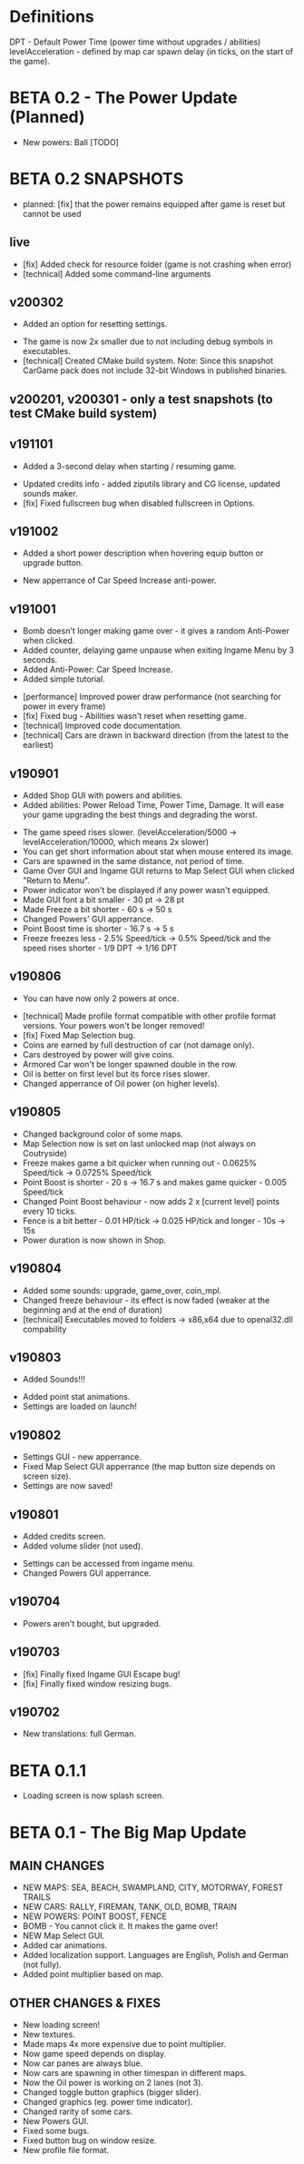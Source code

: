 # Definitions

DPT - Default Power Time (power time without upgrades / abilities)
levelAcceleration - defined by map car spawn delay (in ticks, on the start of the game).
	
# BETA 0.2 - The Power Update (Planned)

+ New powers: Ball [TODO]

# BETA 0.2 SNAPSHOTS

* planned: [fix] that the power remains equipped after game is reset but cannot be used
## live
* [fix] Added check for resource folder (game is not crashing when error)
* [technical] Added some command-line arguments
## v200302
+ Added an option for resetting settings.
* The game is now 2x smaller due to not including debug symbols in executables.
* [technical] Created CMake build system.
Note: Since this snapshot CarGame pack does not include 32-bit Windows in published binaries.
## v200201, v200301 - only a test snapshots (to test CMake build system)
## v191101
+ Added a 3-second delay when starting / resuming game.
* Updated credits info - added ziputils library and CG license, updated sounds maker.
* [fix] Fixed fullscreen bug when disabled fullscreen in Options.
## v191002
+ Added a short power description when hovering equip button or upgrade button.
* New apperrance of Car Speed Increase anti-power.
## v191001
+ Bomb doesn't longer making game over - it gives a random Anti-Power when clicked.
+ Added counter, delaying game unpause when exiting Ingame Menu by 3 seconds.
+ Added Anti-Power: Car Speed Increase.
+ Added simple tutorial.
* [performance] Improved power draw performance (not searching for power in every frame)
* [fix] Fixed bug - Abilities wasn't reset when resetting game.
* [technical] Improved code documentation.
* [technical] Cars are drawn in backward direction (from the latest to the earliest)
## v190901
+ Added Shop GUI with powers and abilities.
+ Added abilities: Power Reload Time, Power Time, Damage. It will ease your game upgrading the best things and degrading the worst.
* The game speed rises slower. (levelAcceleration/5000 -> levelAcceleration/10000, which means 2x slower)
* You can get short information about stat when mouse entered its image.
* Cars are spawned in the same distance, not period of time.
* Game Over GUI and Ingame GUI returns to Map Select GUI when clicked "Return to Menu".
* Power indicator won't be displayed if any power wasn't equipped.
* Made GUI font a bit smaller - 30 pt -> 28 pt
* Made Freeze a bit shorter - 60 s -> 50 s
* Changed Powers' GUI apperrance.
* Point Boost time is shorter - 16.7 s -> 5 s
* Freeze freezes less - 2.5% Speed/tick -> 0.5% Speed/tick and the speed rises shorter - 1/9 DPT -> 1/16 DPT
## v190806
+ You can have now only 2 powers at once.
* [technical] Made profile format compatible with other profile format versions. Your powers won't be longer removed!
* [fix] Fixed Map Selection bug.
* Coins are earned by full destruction of car (not damage only).
* Cars destroyed by power will give coins.
* Armored Car won't be longer spawned double in the row.
* Oil is better on first level but its force rises slower.
* Changed apperrance of Oil power (on higher levels).
## v190805
* Changed background color of some maps.
* Map Selection now is set on last unlocked map (not always on Coutryside)
* Freeze makes game a bit quicker when running out - 0.0625% Speed/tick -> 0.0725% Speed/tick
* Point Boost is shorter - 20 s -> 16.7 s and makes game quicker - 0.005 Speed/tick
* Changed Point Boost behaviour - now adds 2 x [current level] points every 10 ticks.
* Fence is a bit better - 0.01 HP/tick -> 0.025 HP/tick and longer - 10s -> 15s
* Power duration is now shown in Shop.
## v190804
* Added some sounds: upgrade, game_over, coin_mpl.
* Changed freeze behaviour - its effect is now faded (weaker at the beginning and at the end of duration)
* [technical] Executables moved to folders ->  x86,x64 due to openal32.dll compability
## v190803
+ Added Sounds!!!
* Added point stat animations.
* Settings are loaded on launch!
## v190802
* Settings GUI - new apperrance.
* Fixed Map Select GUI apperrance (the map button size depends on screen size).
* Settings are now saved!
## v190801
+ Added credits screen.
+ Added volume slider (not used).
* Settings can be accessed from ingame menu.
* Changed Powers GUI apperrance.
## v190704
+ Powers aren't bought, but upgraded.
## v190703
* [fix] Finally fixed Ingame GUI Escape bug!
* [fix] Finally fixed window resizing bugs.
## v190702
+ New translations: full German.

# BETA 0.1.1

* Loading screen is now splash screen.

# BETA 0.1 - The Big Map Update

## MAIN CHANGES

+ NEW MAPS: SEA, BEACH, SWAMPLAND, CITY, MOTORWAY, FOREST TRAILS
+ NEW CARS: RALLY, FIREMAN, TANK, OLD, BOMB, TRAIN
+ NEW POWERS: POINT BOOST, FENCE
+ BOMB - You cannot click it. It makes the game over!
+ NEW Map Select GUI.
+ Added car animations.
+ Added localization support. Languages are English, Polish and German (not fully).
+ Added point multiplier based on map.

## OTHER CHANGES & FIXES

* New loading screen!
* New textures.
* Made maps 4x more expensive due to point multiplier.
* Now game speed depends on display.
* Now car panes are always blue.
* Now cars are spawning in other timespan in different maps.
* Now the Oil power is working on 2 lanes (not 3).
* Changed toggle button graphics (bigger slider).
* Changed graphics (eg. power time indicator).
* Changed rarity of some cars.
* New Powers GUI.
* Fixed some bugs.
* Fixed button bug on window resize.
* New profile file format.